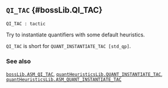 ## `QI_TAC` {#bossLib.QI_TAC}


```
QI_TAC : tactic
```



Try to instantiate quantifiers with some default heuristics.


`QI_TAC` is short for `QUANT_INSTANTIATE_TAC [std_qp]`.

### See also

[`bossLib.ASM_QI_TAC`](#bossLib.ASM_QI_TAC), [`quantHeuristicsLib.QUANT_INSTANTIATE_TAC`](#quantHeuristicsLib.QUANT_INSTANTIATE_TAC), [`quantHeuristicsLib.ASM_QUANT_INSTANTIATE_TAC`](#quantHeuristicsLib.ASM_QUANT_INSTANTIATE_TAC)

